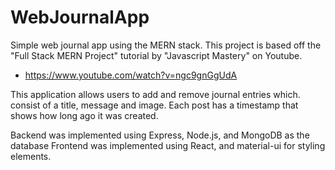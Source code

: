 # WebJournalApp

Simple web journal app using the MERN stack. This project is based off the "Full Stack MERN Project" tutorial by "Javascript Mastery" on Youtube.
- https://www.youtube.com/watch?v=ngc9gnGgUdA

This application allows users to add and remove journal entries which. consist of a title, message and image. 
Each post has a timestamp that shows how long ago it was created.

Backend was implemented using Express, Node.js, and MongoDB as the database 
Frontend was implemented using React, and material-ui for styling elements.
